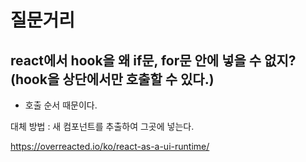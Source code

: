# 질문거리

## react에서 hook을 왜 if문, for문 안에 넣을 수 없지? (hook을 상단에서만 호출할 수 있다.)

- 호출 순서 때문이다.

대체 방법 : 새 컴포넌트를 추출하여 그곳에 넣는다.

https://overreacted.io/ko/react-as-a-ui-runtime/

